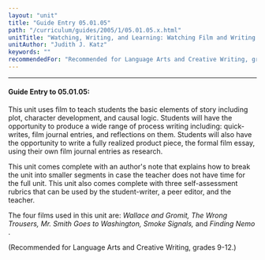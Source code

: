 ```yaml
---
layout: "unit"
title: "Guide Entry 05.01.05"
path: "/curriculum/guides/2005/1/05.01.05.x.html"
unitTitle: "Watching, Writing, and Learning: Watching Film and Writing Film Essay as an Introduction to the Elements of Narrative Structure, Character Development, and Causal Logic"
unitAuthor: "Judith J. Katz"
keywords: ""
recommendedFor: "Recommended for Language Arts and Creative Writing, grades 9-12."
---
```

<body>
<hr/>
 <h4>
  Guide Entry to 05.01.05:
 </h4>
 <p>
  This unit uses film to teach students the basic elements of story including plot, character development, and causal logic.  Students will have the opportunity to produce a wide range of process writing including: quick-writes, film journal entries, and reflections on them.  Students will also have the opportunity to write a fully realized product piece, the formal film essay, using their own film journal entries as research.
 </p>
<p>
  This unit comes complete with an author's note that explains how to break the unit into smaller segments in case the teacher does not have time for the full unit.  This unit also comes complete with three self-assessment rubrics that can be used by the student-writer, a peer editor, and the teacher.
 </p>
<p>
  The four films used in this unit are:
  <i>
   Wallace and Gromit, The Wrong Trousers, Mr. Smith Goes to Washington, Smoke Signals,
  </i>
  and
  <i>
   Finding Nemo
  </i>
  .
 </p>
<p>
  (Recommended for Language Arts and Creative Writing, grades 9-12.)
 </p>

</body>